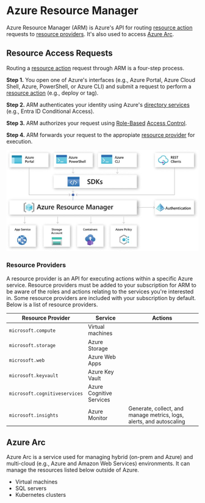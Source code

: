 # Azure Resource Manager
Azure Resource Manager (ARM) is Azure's API for routing [resource action](#resource-action) requests to [resource providers](#resource-providers). It's also used to access [Azure Arc](#azure-arc).

## Resource Access Requests
Routing a [resource action](#resource-action) request through ARM is a four-step process. 

**Step 1.** You open one of Azure's interfaces (e.g., Azure Portal, Azure Cloud Shell, Azure, PowerShell, or Azure CLI) and submit a request to perform a [resource action](#resource-action) (e.g., deploy or tag).

**Step 2.** ARM authenticates your identity using Azure's [directory services](/azure/services/security/directory-services/README.md) (e.g., Entra ID Conditional Access). 

**Step 3.** ARM authorizes your request using [Role-Based](#role-based-access-control) [Access Control](/security/concepts/access-control/README.md). 

**Step 4.** ARM forwards your request to the appropiate [resource provider](#resource-providers) for execution. 

![resource-manager.jpg](/azure/infrastructure/logical/resource-manager/resource-manager.jpg)



### Resource Providers
A resource provider is an API for executing actions within a specific Azure service. Resource providers must be added to your subscription for ARM to be aware of the roles and actions relating to the services you're interested in. Some resource providers are included with your subscription by default. Below is a list of resource providers.  

| Resource Provider             | Service                  | Actions                                                              |
| ----------------------------- | ------------------------ | -------------------------------------------------------------------- | 
| `microsoft.compute`           | Virtual machines         |                                                                      |
| `microsoft.storage`           | Azure Storage            |                                                                      |
| `microsoft.web`               | Azure Web Apps           |                                                                      |
| `microsoft.keyvault`          | Azure Key Vault          |                                                                      |
| `microsoft.cognitiveservices` | Azure Cognitive Services |                                                                      |
| `microsoft.insights`          | Azure Monitor            | Generate, collect, and manage metrics, logs, alerts, and autoscaling |

## Azure Arc
Azure Arc is a service used for managing hybrid (on-prem and Azure) and multi-cloud (e.g., Azure and Amazon Web Services) environments. It can manage the resources listed below outside of Azure.
* Virtual machines
* SQL servers
* Kubernetes clusters